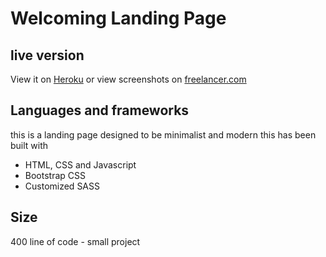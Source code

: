 # Welcoming Landing Page

## live version

View it on [Heroku](https://landing-page-starting.herokuapp.com/) or view screenshots on [freelancer.com](https://www.freelancer.com/u/KennethBarakat)

## Languages and frameworks

this is a landing page designed to be minimalist and modern this has been built with

- HTML, CSS and Javascript
- Bootstrap CSS
- Customized SASS

## Size

400 line of code - small project